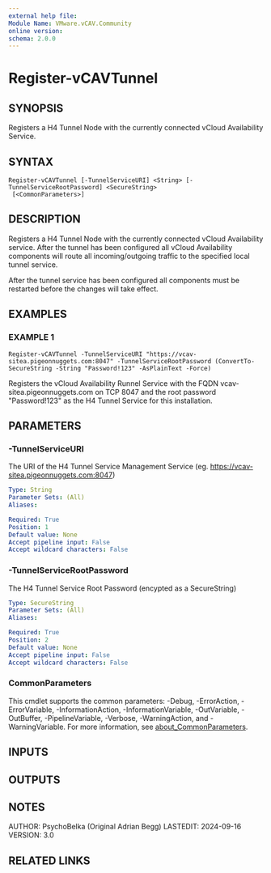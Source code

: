 ```yaml
---
external help file:
Module Name: VMware.vCAV.Community
online version:
schema: 2.0.0
---
```


# Register-vCAVTunnel

## SYNOPSIS
Registers a H4 Tunnel Node with the currently connected vCloud Availability Service.

## SYNTAX

```
Register-vCAVTunnel [-TunnelServiceURI] <String> [-TunnelServiceRootPassword] <SecureString>
 [<CommonParameters>]
```

## DESCRIPTION
Registers a H4 Tunnel Node with the currently connected vCloud Availability service.
After the tunnel has been configured all vCloud Availability components will route all incoming/outgoing traffic to the specified local tunnel service.

After the tunnel service has been configured all components must be restarted before the changes will take effect.

## EXAMPLES

### EXAMPLE 1
```
Register-vCAVTunnel -TunnelServiceURI "https://vcav-sitea.pigeonnuggets.com:8047" -TunnelServiceRootPassword (ConvertTo-SecureString -String "Password!123" -AsPlainText -Force)
```

Registers the vCloud Availability Runnel Service with the FQDN vcav-sitea.pigeonnuggets.com on TCP 8047 and the root password "Password!123" as the H4 Tunnel Service for this installation.

## PARAMETERS

### -TunnelServiceURI
The URI of the H4 Tunnel Service Management Service (eg.
https://vcav-sitea.pigeonnuggets.com:8047)

```yaml
Type: String
Parameter Sets: (All)
Aliases:

Required: True
Position: 1
Default value: None
Accept pipeline input: False
Accept wildcard characters: False
```

### -TunnelServiceRootPassword
The H4 Tunnel Service Root Password (encypted as a SecureString)

```yaml
Type: SecureString
Parameter Sets: (All)
Aliases:

Required: True
Position: 2
Default value: None
Accept pipeline input: False
Accept wildcard characters: False
```

### CommonParameters
This cmdlet supports the common parameters: -Debug, -ErrorAction, -ErrorVariable, -InformationAction, -InformationVariable, -OutVariable, -OutBuffer, -PipelineVariable, -Verbose, -WarningAction, and -WarningVariable. For more information, see [about_CommonParameters](http://go.microsoft.com/fwlink/?LinkID=113216).

## INPUTS

## OUTPUTS

## NOTES
AUTHOR: PsychoBelka (Original Adrian Begg)
LASTEDIT: 2024-09-16
VERSION: 3.0

## RELATED LINKS
